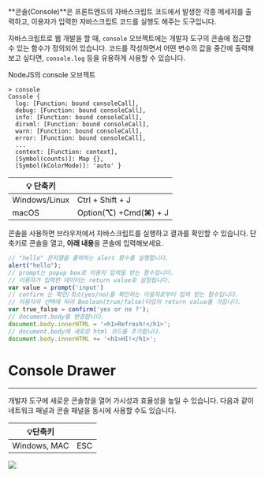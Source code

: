 **콘솔(Console)**은 프론트엔드의 자바스크립트 코드에서 발생한 각종 메세지를 출력하고, 이용자가 입력한 자바스크립트 코드를 실행도 해주는 도구입니다.

자바스크립트로 웹 개발을 할 때, `console` 오브젝트에는 개발자 도구의 콘솔에 접근할 수 있는 함수가 정의되어 있습니다. 코드를 작성하면서 어떤 변수의 값을 중간에 출력해보고 싶다면, `console.log` 등을 유용하게 사용할 수 있습니다.

NodeJS의 console 오브젝트
```
> console
Console {
  log: [Function: bound consoleCall],
  debug: [Function: bound consoleCall],
  info: [Function: bound consoleCall],
  dirxml: [Function: bound consoleCall],
  warn: [Function: bound consoleCall],
  error: [Function: bound consoleCall],
  ...
  context: [Function: context],
  [Symbol(counts)]: Map {},
  [Symbol(kColorMode)]: 'auto' }
```

| 💡 단축키 |  |
| ---- | ---- |
| Windows/Linux | Ctrl + Shift + J |
| macOS | Option(**⌥**) +Cmd(**⌘**) + J |

콘솔을 사용하면 브라우저에서 자바스크립트를 실행하고 결과를 확인할 수 있습니다. 단축키로 콘솔을 열고, **아래 내용**을 콘솔에 입력해보세요.
```js
// "hello" 문자열을 출력하는 alert 함수를 실행합니다.
alert("hello");
// prompt는 popup box로 이용자 입력을 받는 함수입니다.
// 이용자가 입력한 데이터는 return value로 설정됩니다.
var value = prompt('input')
// confirm 는 확인/취소(yes/no)를 확인하는 이용자로부터 입력 받는 함수입니다.
// 이용자의 선택에 따라 Boolean(true/false)타입의 return value를 가집니다.
var true_false = confirm('yes or no ?');
// document.body를 변경합니다.
document.body.innerHTML = '<h1>Refresh!</h1>';
// document.body에 새로운 html 코드를 추가합니다.
document.body.innerHTML += '<h1>HI!</h1>';
```

# Console Drawer
---
개발자 도구에 새로운 콘솔창을 열어 가시성과 효율성을 높일 수 있습니다. 다음과 같이 네트워크 패널과 콘솔 패널을 동시에 사용할 수도 있습니다.

| 💡단축키 |  |
| ---- | ---- |
| Windows, MAC | ESC |

![](https://dreamhack-lecture.s3.amazonaws.com/media/56a755c47938118f872fdcf6869cd532dd1fbb8a36b43dccc8d820b0a2121095.png)